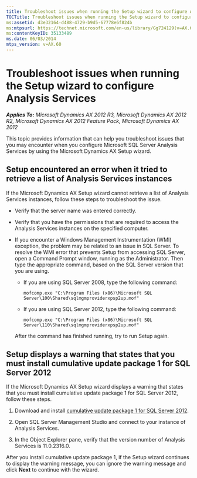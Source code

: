 ```yaml
---
title: Troubleshoot issues when running the Setup wizard to configure Analysis Services
TOCTitle: Troubleshoot issues when running the Setup wizard to configure Analysis Services
ms:assetid: d3e32164-d488-4729-b9d5-67778e6f824b
ms:mtpsurl: https://technet.microsoft.com/en-us/library/Gg724129(v=AX.60)
ms:contentKeyID: 35133489
ms.date: 06/03/2014
mtps_version: v=AX.60
---
```


# Troubleshoot issues when running the Setup wizard to configure Analysis Services 


_**Applies To:** Microsoft Dynamics AX 2012 R3, Microsoft Dynamics AX 2012 R2, Microsoft Dynamics AX 2012 Feature Pack, Microsoft Dynamics AX 2012_

This topic provides information that can help you troubleshoot issues that you may encounter when you configure Microsoft SQL Server Analysis Services by using the Microsoft Dynamics AX Setup wizard.

## Setup encountered an error when it tried to retrieve a list of Analysis Services instances

If the Microsoft Dynamics AX Setup wizard cannot retrieve a list of Analysis Services instances, follow these steps to troubleshoot the issue.

  - Verify that the server name was entered correctly.

  - Verify that you have the permissions that are required to access the Analysis Services instances on the specified computer.

  - If you encounter a Windows Management Instrumentation (WMI) exception, the problem may be related to an issue in SQL Server. To resolve the WMI error that prevents Setup from accessing SQL Server, open a Command Prompt window, running as the Administrator. Then type the appropriate command, based on the SQL Server version that you are using.
    
      - If you are using SQL Server 2008, type the following command:
        
            mofcomp.exe "C:\Program Files (x86)\Microsoft SQL Server\100\Shared\sqlmgmproviderxpsp2up.mof"
    
      - If you are using SQL Server 2012, type the following command:
        
            mofcomp.exe "C:\Program Files (x86)\Microsoft SQL Server\110\Shared\sqlmgmproviderxpsp2up.mof"
    
    After the command has finished running, try to run Setup again.

## Setup displays a warning that states that you must install cumulative update package 1 for SQL Server 2012

If the Microsoft Dynamics AX Setup wizard displays a warning that states that you must install cumulative update package 1 for SQL Server 2012, follow these steps.

1.  Download and install [cumulative update package 1 for SQL Server 2012](http://support.microsoft.com/kb/2679368).

2.  Open SQL Server Management Studio and connect to your instance of Analysis Services.

3.  In the Object Explorer pane, verify that the version number of Analysis Services is 11.0.2316.0.

After you install cumulative update package 1, if the Setup wizard continues to display the warning message, you can ignore the warning message and click **Next** to continue with the wizard.

  


